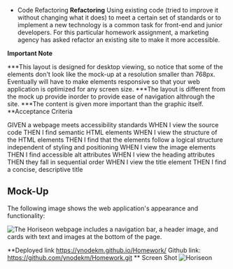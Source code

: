 * Code Refactoring
**Refactoring** 
  Using existing code (tried to improve it without changing what it does) to meet a certain set of standards or to implement a new technology is a common task for front-end and junior developers. For this particular homework assignment, a marketing agency has asked refactor an existing site to make it more accessible. 

**Important Note** 

***This layout is designed for desktop viewing, so notice that some of the elements don't look like the mock-up at a resolution smaller than 768px. Eventually will have to make elements responsive so that your web application is optimized for any screen size.
***The layout is different from the mock up provide inorder to provide ease of navigation althrough the site.
***The content is given more important than the graphic itself.
**Acceptance Criteria

GIVEN a webpage meets accessibility standards
WHEN I view the source code
THEN I find semantic HTML elements
WHEN I view the structure of the HTML elements
THEN I find that the elements follow a logical structure independent of styling and positioning
WHEN I view the image elements
THEN I find accessible alt attributes
WHEN I view the heading attributes
THEN they fall in sequential order
WHEN I view the title element
THEN I find a concise, descriptive title

## Mock-Up

The following image shows the web application's appearance and functionality:

![The Horiseon webpage includes a navigation bar, a header image, and cards with text and images at the bottom of the page.](./Assets/01-html-css-git-homework-demo.png)

**Deployed link https://ynodekm.github.io/Homework/
Github link: https://github.com/ynodekm/Homework.git
** Screen Shot
![Horiseon](https://user-images.githubusercontent.com/80076747/111057555-7599ce00-8456-11eb-8740-8fed93e32861.png)



